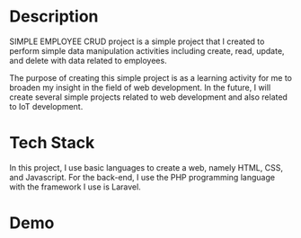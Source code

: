 # Description

SIMPLE EMPLOYEE CRUD project is a simple project that I created to perform simple data manipulation activities including create, read, update, and delete with data related to employees.

The purpose of creating this simple project is as a learning activity for me to broaden my insight in the field of web development. In the future, I will create several simple projects related to web development and also related to IoT development.

# Tech Stack

In this project, I use basic languages to create a web, namely HTML, CSS, and Javascript. For the back-end, I use the PHP programming language with the framework I use is Laravel.

# Demo

<link href="https://fonts.googleapis.com/css2?family=Titillium+Web:wght@400;700&display=swap" rel="stylesheet"/>
